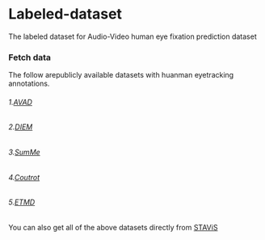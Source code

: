 # Labeled-dataset
The labeled dataset for Audio-Video human eye fixation prediction dataset
### Fetch data
The follow arepublicly available datasets with huanman eyetracking annotations.
###### 1.[AVAD](https://sites.google.com/site/minxiongkuo/home)
###### 2.[DIEM](https://thediemproject.wordpress.com/videos-and%c2%a0data/)
###### 3.[SumMe](https://gyglim.github.io/me/vsum/index.html#benchmark)
###### 4.[Coutrot](http://antoinecoutrot.magix.net/public/databases.html)
###### 5.[ETMD](http://cvsp.cs.ntua.gr/research/aveyetracking/)
You can also get all of the above datasets directly from [STAViS](http://cvsp.cs.ntua.gr/research/stavis/data/)
